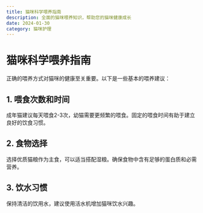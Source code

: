 ```yaml
---
title: 猫咪科学喂养指南
description: 全面的猫咪喂养知识，帮助您的猫咪健康成长
date: 2024-01-30
category: 猫咪护理
---
```


# 猫咪科学喂养指南

正确的喂养方式对猫咪的健康至关重要。以下是一些基本的喂养建议：

## 1. 喂食次数和时间

成年猫建议每天喂食2-3次，幼猫需要更频繁的喂食。固定的喂食时间有助于建立良好的饮食习惯。

## 2. 食物选择

选择优质猫粮作为主食，可以适当搭配湿粮。确保食物中含有足够的蛋白质和必需营养。

## 3. 饮水习惯

保持清洁的饮用水，建议使用活水机增加猫咪饮水兴趣。 